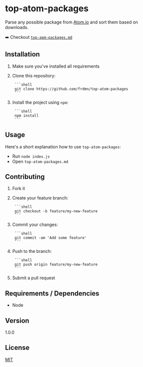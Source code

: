 # top-atom-packages

Parse any possible package from [Atom.io](https://atom.io/packages) and sort them based on downloads.

:arrow_right: Checkout [`top-apm-packages.md`](top-apm-packages.md)

## Installation

1. Make sure you've installed all requirements
2. Clone this repository:

		```shell
		git clone https://github.com/frdmn/top-atom-packages
		```

3. Install the project using `npm`:

		```shell
		npm install
		```

## Usage

Here's a short explanation how to use `top-atom-packages`:

- Run `node index.js`
- Open `top-atom-packages.md`

## Contributing

1. Fork it
2. Create your feature branch:

		```shell
		git checkout -b feature/my-new-feature
		```

3. Commit your changes:

		```shell
		git commit -am 'Add some feature'
		```

4. Push to the branch:

		```shell
		git push origin feature/my-new-feature
		```

5. Submit a pull request

## Requirements / Dependencies

* Node

## Version

1.0.0

## License

[MIT](LICENSE)
